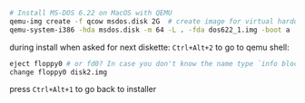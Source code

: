 ```bash
# Install MS-DOS 6.22 on MacOS with QEMU
qemu-img create -f qcow msdos.disk 2G  # create image for virtual harddisk
qemu-system-i386 -hda msdos.disk -m 64 -L . -fda dos622_1.img -boot a
```
during install when asked for next diskette: `Ctrl+Alt+2` to go to qemu shell:
```bash
eject floppy0 # or fd0? In case you don't know the name type `info block`.
change floppy0 disk2.img
```
press `Ctrl+Alt+1` to go back to installer

